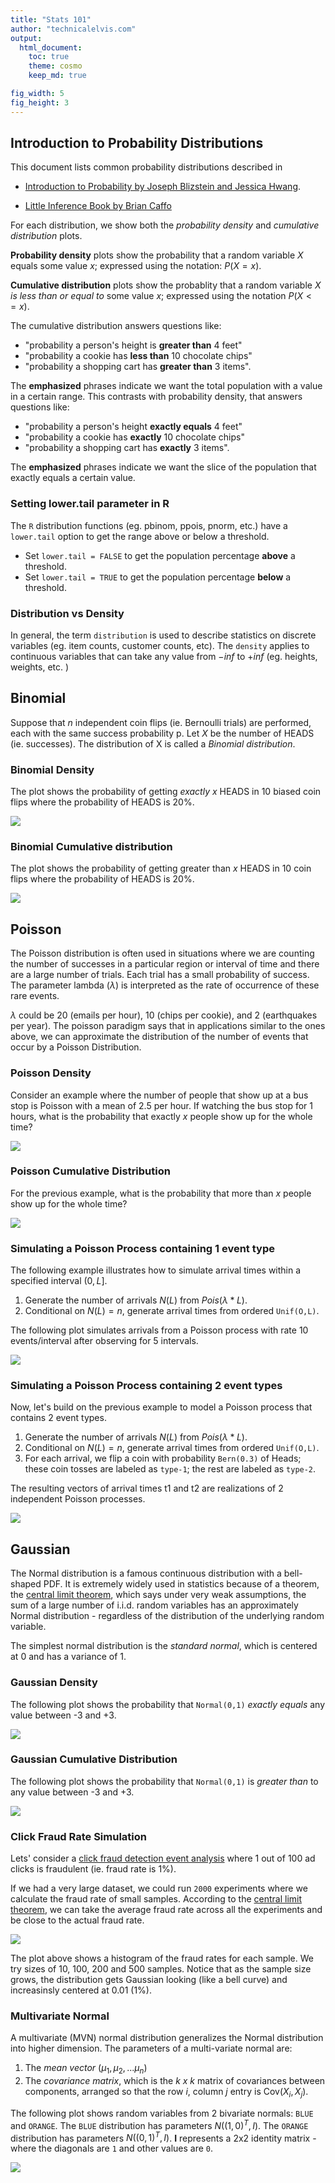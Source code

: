 ```yaml
---
title: "Stats 101"
author: "technicalelvis.com"
output: 
  html_document:
    toc: true
    theme: cosmo
    keep_md: true

fig_width: 5 
fig_height: 3 
---
```





## Introduction to Probability Distributions

This document lists common probability distributions described in

* [Introduction to Probability by Joseph Blizstein and Jessica Hwang](https://drive.google.com/file/d/1VmkAAGOYCTORq1wxSQqy255qLJjTNvBI/view). 

* [Little Inference Book by Brian Caffo](https://leanpub.com/LittleInferenceBook)


For each distribution, we show both the _probability density_ and _cumulative distribution_ plots. 

**Probability density** plots show the probability that a random variable $X$ equals some value $x$; expressed using the notation: $P(X=x)$. 

**Cumulative distribution** plots show the probablity that a random variable $X$ _is less than or equal to_ some value $x$; expressed using the notation $P(X<=x)$.

The cumulative distribution answers questions like: 

* "probability a person's height is __greater than__ 4 feet"
* "probability a cookie has __less than__ 10 chocolate chips"
* "probability a shopping cart has __greater than__ 3 items". 

The __emphasized__ phrases indicate we want the total population with a value in a certain range. 
This contrasts with probability density, that answers questions like:

* "probability a person's height __exactly equals__ 4 feet"
* "probability a cookie has __exactly__ 10 chocolate chips"
* "probability a shopping cart has __exactly__ 3 items".

The __emphasized__ phrases indicate we want the slice of the population that exactly equals a certain value. 

### Setting lower.tail parameter in R

The `R` distribution functions (eg. pbinom, ppois, pnorm, etc.) have a `lower.tail` option to get the range above or below a threshold. 

* Set `lower.tail = FALSE` to get the population percentage __above__ a threshold.
* Set `lower.tail = TRUE` to get the population percentage __below__ a threshold.


### Distribution vs Density

In general, the term `distribution` is used to describe statistics on discrete variables (eg. item counts, customer counts, etc). The `density` applies to 
continuous variables that can take any value from $-inf$ to $+inf$ (eg. heights, weights, etc. )


## Binomial
Suppose that _n_ independent coin flips (ie. Bernoulli trials) are performed, each with the same success probability p. Let
_X_ be the number of HEADS (ie. successes). The distribution of X is called a _Binomial distribution_. 

### Binomial Density
The plot shows the probability of getting *exactly* _x_ HEADS in 10 biased coin flips where the probability of HEADS is 20%.

<img src="index_files/figure-html/dbinom-1.png" style="display: block; margin: auto;" />


### Binomial Cumulative distribution

The plot shows the probability of getting greater than _x_ HEADS in 10 coin flips where the probability of HEADS is 20%.

<img src="index_files/figure-html/pbinom-1.png" style="display: block; margin: auto;" />



## Poisson

The Poisson distribution is often used in situations where we are counting the number of successes in a particular region or interval of time and there are a large number of trials. Each trial has a small probability of success. The parameter lambda ($\lambda$) is interpreted as the rate of occurrence of these rare events.

$\lambda$ could be 20 (emails per hour), 10 (chips per cookie), and 2 (earthquakes per year). The poisson paradigm says that in applications similar to the ones above, we can approximate the distribution of the number of events that occur by a Poisson Distribution.

### Poisson Density
Consider an example where the number of people that show up at a bus stop is Poisson with a mean of 2.5 per hour. If watching the bus stop for 1 hours, what is the 
probability that exactly $x$ people show up for the whole time?

<img src="index_files/figure-html/dpois-1.png" style="display: block; margin: auto;" />


### Poisson Cumulative Distribution
For the previous example, what is the probability that more than $x$ people show up for the whole time?

<img src="index_files/figure-html/ppois-1.png" style="display: block; margin: auto;" />

### Simulating a Poisson Process containing 1 event type
The following example illustrates how to simulate arrival times within a specified interval $(0,L]$. 

1. Generate the number of arrivals $N(L)$ from $Pois(\lambda*L)$. 
2. Conditional on $N(L) = n$, generate arrival times from ordered `Unif(O,L)`. 

The following plot simulates arrivals from a Poisson process with rate 10 events/interval after observing for 5 intervals.

<img src="index_files/figure-html/poisson1-1.png" style="display: block; margin: auto;" />

### Simulating a Poisson Process containing 2 event types

Now, let's build on the previous example to model a Poisson process that contains 2 event types.

1. Generate the number of arrivals $N(L)$ from $Pois(\lambda*L)$. 
2. Conditional on $N(L) = n$, generate arrival times from ordered `Unif(O,L)`. 
3. For each arrival, we flip a coin with probability `Bern(0.3)` of Heads; these coin tosses are labeled as `type-1`; the rest are labeled as `type-2`. 
  
The resulting vectors of arrival times t1 and t2 are realizations of 2 independent Poisson processes.

<img src="index_files/figure-html/poisson2-1.png" style="display: block; margin: auto;" />

## Gaussian

The Normal distribution is a famous continuous distribution with a bell-shaped PDF. It is extremely widely used in statistics because of a theorem,
the [central limit theorem](https://github.com/telvis07/StatsInf_PeerAssessment1/blob/master/project.md), which says under very weak assumptions, the sum of a large number of i.i.d. random variables has an approximately Normal 
distribution - regardless of the distribution of the underlying random variable.

The simplest normal distribution is the _standard normal_, which is centered at 0 and has a variance of 1.

### Gaussian Density

The following plot shows the probability that `Normal(0,1)` *exactly equals* any value between -3 and +3.

 
<img src="index_files/figure-html/dnorm-1.png" style="display: block; margin: auto;" />


### Gaussian Cumulative Distribution

The following plot shows the probability that `Normal(0,1)` is *greater than* to any value between -3 and +3.

 
<img src="index_files/figure-html/pnorm-1.png" style="display: block; margin: auto;" />

### Click Fraud Rate Simulation

Lets' consider a [click fraud detection event analysis](https://www.kaggle.com/c/talkingdata-adtracking-fraud-detection) where 1 out of 100 ad clicks is fraudulent (ie. fraud rate is 1%).

If we had a very large dataset, we could run `2000` experiments where we calculate the fraud rate of small samples. According to the [central limit theorem](https://github.com/telvis07/StatsInf_PeerAssessment1/blob/master/project.md), we can take the average fraud rate across all the experiments and be close to the actual fraud rate.


<img src="index_files/figure-html/fraudrate-1.png" style="display: block; margin: auto;" />

The plot above shows a histogram of the fraud rates for each sample. We try sizes of 10, 100, 200 and 500 samples. Notice that as the sample size grows, the distribution gets Gaussian looking (like a bell curve) and increasinsly centered at 0.01 (1%).

### Multivariate Normal

A multivariate (MVN) normal distribution generalizes the Normal distribution into higher dimension. The parameters of a multi-variate normal are:

1. The _mean vector_ ($\mu_1, \mu_2, ... \mu_n$)
2. The _covariance matrix_, which is the _k x k_ matrix of covariances between components, arranged so that the
row _i_, column _j_ entry is Cov($X_i, X_j$).

The following plot shows random variables from 2 bivariate normals: `BLUE` and `ORANGE`. The `BLUE` distribution has parameters
$N((1,0)^T, I)$. The `ORANGE` distribution has parameters $N((0,1)^T, I)$. **I** represents a 2x2 identity matrix - where the diagonals are `1` and other values are `0`.

<img src="index_files/figure-html/mvnplot-1.png" style="display: block; margin: auto;" />


